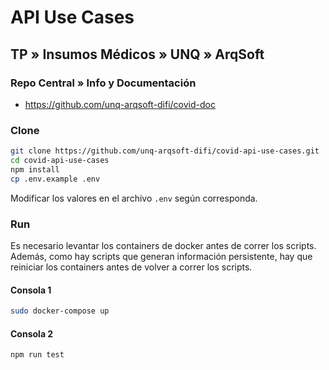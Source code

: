 # API Use Cases

## TP » Insumos Médicos » UNQ » ArqSoft

### Repo Central » Info y Documentación

* <https://github.com/unq-arqsoft-difi/covid-doc>

### Clone

```bash
git clone https://github.com/unq-arqsoft-difi/covid-api-use-cases.git
cd covid-api-use-cases
npm install
cp .env.example .env
```

Modificar los valores en el archivo `.env` según corresponda.

### Run

Es necesario levantar los containers de docker antes de correr los scripts.
Además, como hay scripts que generan información persistente, hay que
reiniciar los containers antes de volver a correr los scripts.

#### Consola 1

```bash
sudo docker-compose up
```

#### Consola 2

```bash
npm run test
```
